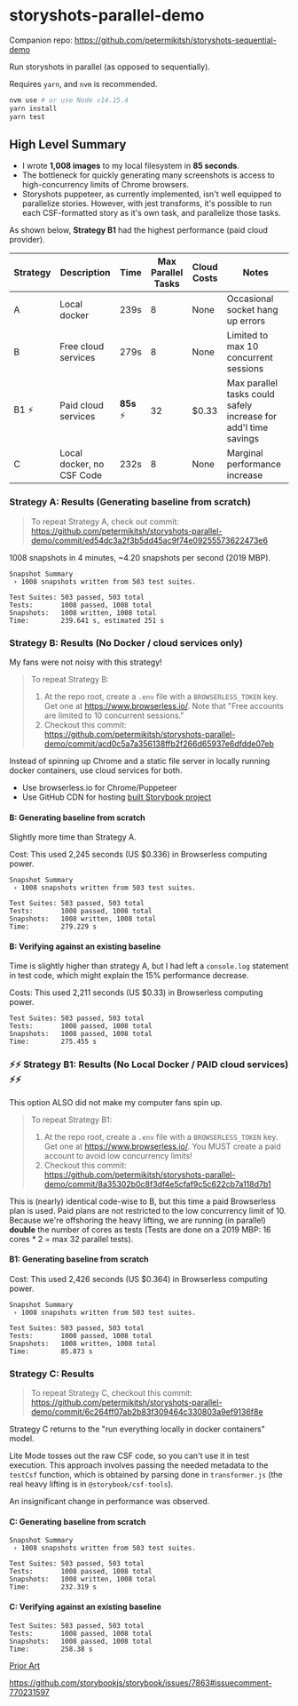 # storyshots-parallel-demo

Companion repo: https://github.com/petermikitsh/storyshots-sequential-demo

Run storyshots in parallel (as opposed to sequentially).

Requires `yarn`, and `nvm` is recommended.

```sh
nvm use # or use Node v14.15.4
yarn install
yarn test
```

## High Level Summary

- I wrote **1,008 images** to my local filesystem in **85 seconds**.
- The bottleneck for quickly generating many screenshots is access to high-concurrency limits of Chrome browsers.
- Storyshots puppeteer, as currently implemented, isn't well equipped to parallelize stories. However, with jest transforms, it's possible to run each CSF-formatted story as it's own task, and parallelize those tasks.

As shown below, **Strategy B1** had the highest performance (paid cloud provider).

| Strategy | Description               | Time        | Max Parallel Tasks | Cloud Costs | Notes                                                           |
| -------- | ------------------------- | ----------- | ------------------ | ----------- | --------------------------------------------------------------- |
| A        | Local docker              | 239s        | 8                  | None        | Occasional socket hang up errors                                |
| B        | Free cloud services       | 279s        | 8                  | None        | Limited to max 10 concurrent sessions                           |
| B1 ⚡️   | Paid cloud services       | **85s** ⚡️ | 32                 | $0.33       | Max parallel tasks could safely increase for add'l time savings |
| C        | Local docker, no CSF Code | 232s        | 8                  | None        | Marginal performance increase                                   |

### Strategy A: Results (Generating baseline from scratch)

> To repeat Strategy A, check out commit: https://github.com/petermikitsh/storyshots-parallel-demo/commit/ed54dc3a2f3b5dd45ac9f74e09255573622473e6

1008 snapshots in 4 minutes, ~4.20 snapshots per second (2019 MBP).

```
Snapshot Summary
 › 1008 snapshots written from 503 test suites.

Test Suites: 503 passed, 503 total
Tests:       1008 passed, 1008 total
Snapshots:   1008 written, 1008 total
Time:        239.641 s, estimated 251 s
```

### Strategy B: Results (No Docker / cloud services only)

My fans were not noisy with this strategy!

> To repeat Strategy B:
>
> 1. At the repo root, create a `.env` file with a `BROWSERLESS_TOKEN` key. Get one at https://www.browserless.io/. Note that "Free accounts are limited to 10 concurrent sessions."
> 2. Checkout this commit: https://github.com/petermikitsh/storyshots-parallel-demo/commit/acd0c5a7a356138ffb2f266d65937e6dfdde07eb

Instead of spinning up Chrome and a static file server in locally running docker containers, use cloud services for both.

- Use browserless.io for Chrome/Puppeteer
- Use GitHub CDN for hosting [built Storybook project](https://petermikitsh.github.io/storyshots-parallel-demo/)

#### B: Generating baseline from scratch

Slightly more time than Strategy A.

Cost: This used 2,245 seconds (US $0.336) in Browserless computing power.

```
Snapshot Summary
 › 1008 snapshots written from 503 test suites.

Test Suites: 503 passed, 503 total
Tests:       1008 passed, 1008 total
Snapshots:   1008 written, 1008 total
Time:        279.229 s
```

#### B: Verifying against an existing baseline

Time is slightly higher than strategy A, but I had left a `console.log` statement in test code, which might explain the 15% performance decrease.

Costs: This used 2,211 seconds (US $0.33) in Browserless computing power.

```
Test Suites: 503 passed, 503 total
Tests:       1008 passed, 1008 total
Snapshots:   1008 passed, 1008 total
Time:        275.455 s
```

### ⚡️⚡️ Strategy B1: Results (No Local Docker / PAID cloud services) ⚡️⚡️

This option ALSO did not make my computer fans spin up.

> To repeat Strategy B1:
>
> 1. At the repo root, create a `.env` file with a `BROWSERLESS_TOKEN` key. Get one at https://www.browserless.io/. You MUST create a paid account to avoid low concurrency limits!
> 2. Checkout this commit: https://github.com/petermikitsh/storyshots-parallel-demo/commit/8a35302b0c8f3df4e5cfaf9c5c622cb7a118d7b1

This is (nearly) identical code-wise to B, but this time a paid Browserless plan is used. Paid plans are not restricted to the low concurrency limit of 10. Because we're offshoring the heavy lifting, we are running (in parallel) **double** the number of cores as tests (Tests are done on a 2019 MBP: 16 cores \* 2 = max 32 parallel tests).

#### B1: Generating baseline from scratch

Cost: This used 2,426 seconds (US $0.364) in Browserless computing power.

```
Snapshot Summary
 › 1008 snapshots written from 503 test suites.

Test Suites: 503 passed, 503 total
Tests:       1008 passed, 1008 total
Snapshots:   1008 written, 1008 total
Time:        85.873 s
```

### Strategy C: Results

> To repeat Strategy C, checkout this commit: https://github.com/petermikitsh/storyshots-parallel-demo/commit/6c264ff07ab2b83f309464c330803a9ef9136f8e

Strategy C returns to the "run everything locally in docker containers" model.

Lite Mode tosses out the raw CSF code, so you can't use it in test execution. This approach involves passing the needed metadata to the `testCsf` function, which is obtained by parsing done in `transformer.js` (the real heavy lifting is in `@storybook/csf-tools`).

An insignificant change in performance was observed.

#### C: Generating baseline from scratch

```
Snapshot Summary
 › 1008 snapshots written from 503 test suites.

Test Suites: 503 passed, 503 total
Tests:       1008 passed, 1008 total
Snapshots:   1008 written, 1008 total
Time:        232.319 s
```

#### C: Verifying against an existing baseline

```
Test Suites: 503 passed, 503 total
Tests:       1008 passed, 1008 total
Snapshots:   1008 passed, 1008 total
Time:        258.38 s
```

[Prior Art](https://github.com/jdelStrother/storybook/compare/b2eebbb5801bdb833916fdd6efedcee2a11cf253...5259806c4f4e6c172687b7532dcd891ccd58874d)

https://github.com/storybookjs/storybook/issues/7863#issuecomment-770231597
